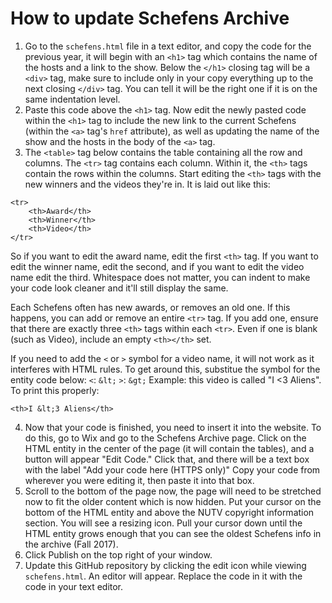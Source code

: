 # How to update Schefens Archive

1. Go to the `schefens.html` file in a text editor, and copy the code for the previous year,
it will begin with an `<h1>` tag which contains the name of the hosts and a link
to the show. Below the `</h1>` closing tag will be a `<div>` tag, make sure to include
only in your copy everything up to the next closing `</div>` tag. You can tell it will
be the right one if it is on the same indentation level.
2. Paste this code above the `<h1>` tag. Now edit the newly pasted code within the `<h1>`
tag to include the new link to the current Schefens (within the `<a>` tag's `href` attribute),
as well as updating the name of the show and the hosts in the body of the `<a>` tag.
3. The `<table>` tag below contains the table containing all the row and columns.
The `<tr>` tag contains each column. Within it, the `<th>` tags contain the rows within
the columns. Start editing the `<th>` tags with the new winners and the videos they're in.
It is laid out like this:
```
<tr>
    <th>Award</th>
    <th>Winner</th>
    <th>Video</th>
</tr>
```
So if you want to edit the award name, edit the first `<th>` tag. If you want to edit
the winner name, edit the second, and if you want to edit the video name edit the third.
Whitespace does not matter, you can indent to make your code look cleaner and it'll still
display the same.

Each Schefens often has new awards, or removes an old one. If this happens, you can add
or remove an entire `<tr>` tag. If you add one, ensure that there are exactly three
`<th>` tags within each `<tr>`. Even if one is blank (such as Video), include an empty
`<th></th>` set.

If you need to add the `<` or `>` symbol for a video name, it will not work as it interferes
with HTML rules. To get around this, substitue the symbol for the entity code below:
`<`: `&lt;`
`>`: `&gt;`
Example: this video is called "I <3 Aliens". To print this properly:
```
<th>I &lt;3 Aliens</th>
```

4. Now that your code is finished, you need to insert it into the website. To do this,
go to Wix and go to the Schefens Archive page. Click on the HTML entity in the center of
the page (it will contain the tables), and a button will appear "Edit Code." Click that,
and there will be a text box with the label "Add your code here (HTTPS only)" Copy your code from
wherever you were editing it, then paste it into that box.
5. Scroll to the bottom of the page now, the page will need to be stretched now to fit the older
content which is now hidden. Put your cursor on the bottom of the HTML entity and above
the NUTV copyright information section. You will see a resizing icon. Pull your cursor down until
the HTML entity grows enough that you can see the oldest Schefens info in the archive (Fall 2017).
6. Click Publish on the top right of your window.
7. Update this GitHub repository by clicking the edit icon while viewing `schefens.html`. An editor
will appear. Replace the code in it with the code in your text editor.

